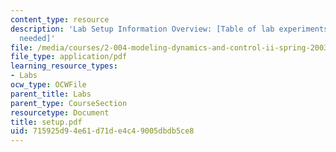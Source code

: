 ```yaml
---
content_type: resource
description: 'Lab Setup Information Overview: [Table of lab experiments and equipment
  needed]'
file: /media/courses/2-004-modeling-dynamics-and-control-ii-spring-2003/715925d94e61d71de4c49005dbdb5ce8_setup.pdf
file_type: application/pdf
learning_resource_types:
- Labs
ocw_type: OCWFile
parent_title: Labs
parent_type: CourseSection
resourcetype: Document
title: setup.pdf
uid: 715925d9-4e61-d71d-e4c4-9005dbdb5ce8
---
```


